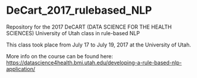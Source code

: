 # DeCart_2017_rulebased_NLP
Repository for the 2017 DeCART (DATA SCIENCE FOR THE HEALTH SCIENCES) University of Utah class in rule-based NLP

This class took place from July 17 to July 19, 2017 at the University of Utah.

More info on the course can be found here:
https://datascience4health.bmi.utah.edu/developing-a-rule-based-nlp-application/